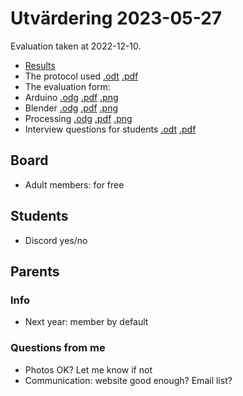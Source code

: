 # Utvärdering 2023-05-27

Evaluation taken at 2022-12-10.

* [Results](results.md)
* The protocol used [.odt](protokoll.odt) [.pdf](protokoll.pdf)
* The evaluation form:
* Arduino [.odg](utvardering_arduino.odg) [.pdf](utvardering_arduino.pdf) [.png](utvardering_arduino.png)
* Blender [.odg](utvardering_blender.odg) [.pdf](utvardering_blender.pdf) [.png](utvardering_blender.png)
* Processing [.odg](utvardering_processing.odg) [.pdf](utvardering_processing.pdf) [.png](utvardering_processing.png)
* Interview questions for students [.odt](questions.odt) [.pdf](questions.pdf)

## Board

* Adult members: for free

## Students

* Discord yes/no

## Parents

### Info

* Next year: member by default

### Questions from me

* Photos OK? Let me know if not
* Communication: website good enough? Email list?
